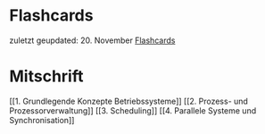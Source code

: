 # Flashcards
zuletzt geupdated: 20. November
[Flashcards](https://ankiweb.net/shared/info/718098908)
# Mitschrift
[[1. Grundlegende Konzepte Betriebssysteme]]
[[2. Prozess- und Prozessorverwaltung]]
[[3. Scheduling]]
[[4. Parallele Systeme und Synchronisation]]